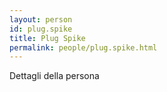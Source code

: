 ```yaml
---
layout: person
id: plug.spike
title: Plug Spike
permalink: people/plug.spike.html
---
```


Dettagli della persona